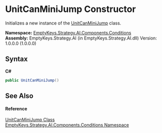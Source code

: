 # UnitCanMiniJump Constructor 
 

Initializes a new instance of the <a href="T_EmptyKeys_Strategy_AI_Components_Conditions_UnitCanMiniJump">UnitCanMiniJump</a> class.

**Namespace:**&nbsp;<a href="N_EmptyKeys_Strategy_AI_Components_Conditions">EmptyKeys.Strategy.AI.Components.Conditions</a><br />**Assembly:**&nbsp;EmptyKeys.Strategy.AI (in EmptyKeys.Strategy.AI.dll) Version: 1.0.0.0 (1.0.0.0)

## Syntax

**C#**<br />
``` C#
public UnitCanMiniJump()
```


## See Also


#### Reference
<a href="T_EmptyKeys_Strategy_AI_Components_Conditions_UnitCanMiniJump">UnitCanMiniJump Class</a><br /><a href="N_EmptyKeys_Strategy_AI_Components_Conditions">EmptyKeys.Strategy.AI.Components.Conditions Namespace</a><br />